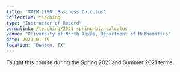 ```yaml
---
title: "MATH 1190: Business Calculus"
collection: teaching
type: "Instructor of Record"
permalink: /teaching/2021-spring-biz-calculus
venue: "University of North Texas, Department of Mathematics"
date: 2021-01-19
location: "Denton, TX"
---
```

Taught this course during the Spring 2021 and Summer 2021 terms.
